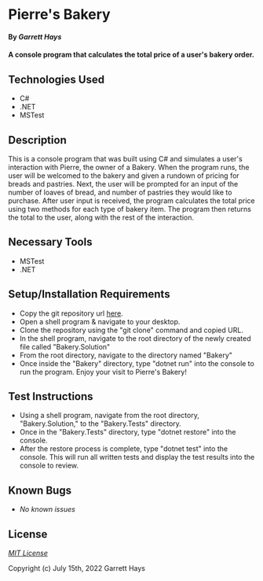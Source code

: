 # Pierre's Bakery

#### By _**Garrett Hays**_

#### A console program that calculates the total price of a user's bakery order.

## Technologies Used

* C#
* .NET
* MSTest

## Description

This is a console program that was built using C# and simulates a user's interaction with Pierre, the owner of a Bakery. 
When the program runs, the user will be welcomed to the bakery and given a rundown of pricing for breads and pastries. 
Next, the user will be prompted for an input of the number of loaves of bread, and number of pastries they would like to purchase. 
After user input is received, the program calculates the total price using two methods for each type of bakery item.
The program then returns the total to the user, along with the rest of the interaction. 

## Necessary Tools

* MSTest 
* .NET 

## Setup/Installation Requirements

* Copy the git repository url [here](https://github.com/GarrettHays/Bakery.Solution).
* Open a shell program & navigate to your desktop.
* Clone the repository using the "git clone" command and copied URL.
* In the shell program, navigate to the root directory of the newly created file called "Bakery.Solution"
* From the root directory, navigate to the directory named "Bakery"
* Once inside the "Bakery" directory, type "dotnet run" into the console to run the program. Enjoy your visit to Pierre's Bakery!

## Test Instructions

* Using a shell program, navigate from the root directory, "Bakery.Solution," to the "Bakery.Tests" directory.
* Once in the "Bakery.Tests" directory, type "dotnet restore" into the console.
* After the restore process is complete, type "dotnet test" into the console. This will run all written tests and display the test results into the console to review.

## Known Bugs

* _No known issues_

## License

_[MIT License](license)_

Copyright (c) July 15th, 2022 Garrett Hays